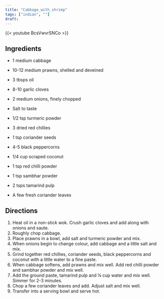 ```yaml
---
title: "Cabbage_with_shrimp"
tags: ["indian", ""]
draft:
---
```


{{< youtube BcsVwvrSNCo >}}

## Ingredients

-   1 medium cabbage

-   10-12 medium prawns, shelled and deveined

-   3 tbsps oil

-   8-10 garlic cloves

-   2 medium onions, finely chopped

-   Salt to taste

-   1/2 tsp turmeric powder

-   3 dried red chillies

-   1 tsp coriander seeds

-   4-5 black peppercorns

-   1/4 cup scraped coconut

-   1 tsp red chilli powder

-   1 tsp sambhar powder

-   2 tsps tamarind pulp

-   A few fresh coriander leaves

## Directions

1. Heat oil in a non-stick wok. Crush garlic cloves and add along with onions and saute. 
2. Roughly chop cabbage.
3. Place prawns in a bowl, add salt and turmeric powder and mix. 
4. When onions begin to change colour, add cabbage and a little salt and mix. 
5. Grind together red chillies, coriander seeds, black peppercorns and coconut with a little water to a fine paste.
6. When cabbage softens, add prawns and mix well. Add red chilli powder and sambhar powder and mix well.
7. Add the ground paste, tamarind pulp and ¼ cup water and mix well. Simmer for 2-3 minutes.
8. Chop a few coriander leaves and add. Adjust salt and mix well.
9. Transfer into a serving bowl and serve hot.